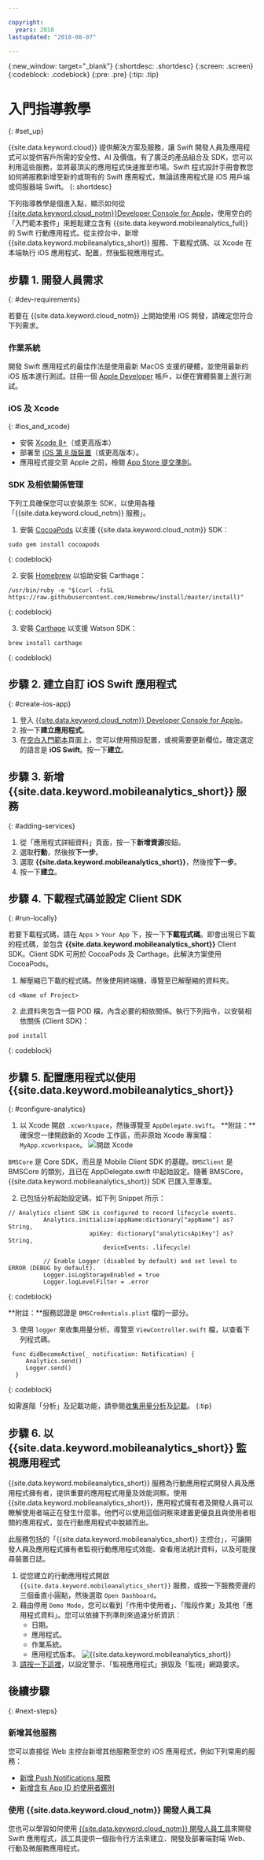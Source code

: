 ```yaml
---

copyright:
  years: 2018
lastupdated: "2018-08-07"

---
```


{:new_window: target="_blank"}
{:shortdesc: .shortdesc}
{:screen: .screen}
{:codeblock: .codeblock}
{:pre: .pre}
{:tip: .tip}

# 入門指導教學
{: #set_up}

{{site.data.keyword.cloud}} 提供解決方案及服務，讓 Swift 開發人員及應用程式可以提供客戶所需的安全性、AI 及價值。有了廣泛的產品組合及 SDK，您可以利用這些服務，並將最頂尖的應用程式快速推至市場。Swift 程式設計手冊會教您如何將服務新增至新的或現有的 Swift 應用程式，無論該應用程式是 iOS 用戶端或伺服器端 Swift。
{: shortdesc}

下列指導教學是個進入點，顯示如何從 [{{site.data.keyword.cloud_notm}}Developer Console for Apple](https://console.bluemix.net/developer/appledevelopment/starter-kits)，使用空白的「入門範本套件」來輕鬆建立含有 {{site.data.keyword.mobileanalytics_full}} 的 Swift 行動應用程式。從主控台中，新增 {{site.data.keyword.mobileanalytics_short}} 服務、下載程式碼、以 Xcode 在本端執行 iOS 應用程式、配置，然後監視應用程式。

## 步驟 1. 開發人員需求
{: #dev-requirements}

若要在 {{site.data.keyword.cloud_notm}} 上開始使用 iOS 開發，請確定您符合下列需求。

### 作業系統

開發 Swift 應用程式的最佳作法是使用最新 MacOS 支援的硬體，並使用最新的 iOS 版本進行測試。註冊一個 [Apple Developer](https://developer.apple.com/) 帳戶，以便在實體裝置上進行測試。

### iOS 及 Xcode
{: #ios_and_xcode}

- 安裝 [Xcode 8+](https://developer.apple.com/xcode/)（或更高版本）
- 部署至 [iOS 第 8 版裝置](https://support.apple.com/downloads/ios)（或更高版本）。
- 應用程式提交至 Apple 之前，檢閱 [App Store 提交準則](https://developer.apple.com/app-store/guidelines/)。

### SDK 及相依關係管理

下列工具確保您可以安裝原生 SDK，以使用各種「{{site.data.keyword.cloud_notm}} 服務」。

1. 安裝 [CocoaPods](https://cocoapods.org/) 以支援 {{site.data.keyword.cloud_notm}} SDK：
  ```
  sudo gem install cocoapods
  ```
  {: codeblock}
  
2. 安裝 [Homebrew](https://brew.sh/) 以協助安裝 Carthage：
  ```
  /usr/bin/ruby -e "$(curl -fsSL https://raw.githubusercontent.com/Homebrew/install/master/install)"
  ```
  {: codeblock}

3. 安裝 [Carthage](https://github.com/Carthage/Carthage) 以支援 Watson SDK：
  ```
  brew install carthage
  ```
  {: codeblock}

## 步驟 2. 建立自訂 iOS Swift 應用程式
{: #create-ios-app}

1. 登入 [{{site.data.keyword.cloud_notm}} Developer Console for Apple](https://console.bluemix.net/developer/appledevelopment/starter-kits)。
2. 按一下**建立應用程式**。
3. 在[空白入門範本](https://console.bluemix.net/developer/appledevelopment/create-app)頁面上，您可以使用預設配置，或視需要更新欄位。確定選定的語言是 **iOS Swift**。按一下**建立**。

## 步驟 3. 新增 {{site.data.keyword.mobileanalytics_short}} 服務
{: #adding-services}

1. 從「應用程式詳細資料」頁面，按一下**新增資源**按鈕。
2. 選取**行動**，然後按**下一步**。
3. 選取 **{{site.data.keyword.mobileanalytics_short}}**，然後按**下一步**。
4. 按一下**建立**。

## 步驟 4. 下載程式碼並設定 Client SDK
{: #run-locally}

若要下載程式碼，請在 `Apps` > `Your App` 下，按一下**下載程式碼**。即會出現已下載的程式碼，並包含 **{{site.data.keyword.mobileanalytics_short}}** Client SDK。Client SDK 可用於 CocoaPods 及 Carthage。此解決方案使用 CocoaPods。

1. 解壓縮已下載的程式碼。然後使用終端機，導覽至已解壓縮的資料夾。
  ```
  cd <Name of Project>
  ```
2. 此資料夾包含一個 POD 檔，內含必要的相依關係。執行下列指令，以安裝相依關係 (Client SDK)：
  ```
  pod install
  ```
  {: codeblock}

## 步驟 5. 配置應用程式以使用 {{site.data.keyword.mobileanalytics_short}}
{: #configure-analytics}

1. 以 Xcode 開啟 `.xcworkspace`，然後導覽至 `AppDelegate.swift`。
  **附註：**確保您一律開啟新的 Xcode 工作區，而非原始 Xcode 專案檔：`MyApp.xcworkspace`。
   ![開啟 Xcode](images/Xcode.png)

  `BMSCore` 是 Core SDK，而且是 Mobile Client SDK 的基礎。`BMSClient` 是 BMSCore 的類別，且已在 AppDelegate.swift 中起始設定。隨著 BMSCore，{{site.data.keyword.mobileanalytics_short}} SDK 已匯入至專案。
  
2. 已包括分析起始設定碼，如下列 Snippet 所示：
  ```
  // Analytics client SDK is configured to record lifecycle events.
         	Analytics.initialize(appName:dictionary["appName"] as? String,
        			     apiKey: dictionary["analyticsApiKey"] as? String,
        	        	     deviceEvents: .lifecycle)

        	// Enable Logger (disabled by default) and set level to ERROR (DEBUG by default).
        	Logger.isLogStorageEnabled = true
        	Logger.logLevelFilter = .error
  ```
  {: codeblock}

  **附註：**服務認證是 `BMSCredentials.plist` 檔的一部分。

3. 使用 `logger` 來收集用量分析。導覽至 `ViewController.swift` 檔，以查看下列程式碼。
  ```
   func didBecomeActive(_ notification: Notification) {
       Analytics.send()
       Logger.send()
    }
  ```
  {: codeblock}

   如需進階「分析」及記載功能，請參閱[收集用量分析](https://console.bluemix.net/docs/services/mobileanalytics/sdk.html#app-monitoring-gathering-analytics)及[記載](https://console.bluemix.net/docs/services/mobileanalytics/sdk.html#enabling-configuring-and-using-logger)。
   {:tip}

## 步驟 6. 以 {{site.data.keyword.mobileanalytics_short}} 監視應用程式
{{site.data.keyword.mobileanalytics_short}} 服務為行動應用程式開發人員及應用程式擁有者，提供重要的應用程式用量及效能洞察。使用 {{site.data.keyword.mobileanalytics_short}}，應用程式擁有者及開發人員可以瞭解使用者端正在發生什麼事。他們可以使用這個洞察來建置更優良且與使用者相關的應用程式，並在行動應用程式中脫穎而出。

此服務包括的「{{site.data.keyword.mobileanalytics_short}} 主控台」，可讓開發人員及應用程式擁有者監視行動應用程式效能、查看用法統計資料，以及可能搜尋裝置日誌。

1. 從您建立的行動應用程式開啟 `{{site.data.keyword.mobileanalytics_short}}` 服務，或按一下服務旁邊的三個垂直小圓點，然後選取 `Open Dashboard`。
2. 藉由停用 `Demo Mode`，您可以看到「作用中使用者」、「階段作業」及其他「應用程式資料」。您可以依據下列準則來過濾分析資訊：
    * 日期。
    * 應用程式。
    * 作業系統。
    * 應用程式版本。
         ![{{site.data.keyword.mobileanalytics_short}}](images/mobile_analytics.png)
3. [請按一下這裡](https://console.bluemix.net/docs/services/mobileanalytics/app-monitoring.html#monitoringapps)，以設定警示、「監視應用程式」損毀及「監視」網路要求。

## 後續步驟
{: #next-steps}

### 新增其他服務
您可以直接從 Web 主控台新增其他服務至您的 iOS 應用程式，例如下列常用的服務：

* [新增 Push Notifications 服務](/push/push_notifications.html)
* [新增含有 App ID 的使用者鑑別](/authenticate/app_id.html)

### 使用 {{site.data.keyword.cloud_notm}} 開發人員工具
您也可以學習如何使用 [{{site.data.keyword.cloud_notm}} 開發人員工具](../cli/index.html)來開發 Swift 應用程式，該工具提供一個指令行方法來建立、開發及部署端對端 Web、行動及微服務應用程式。

